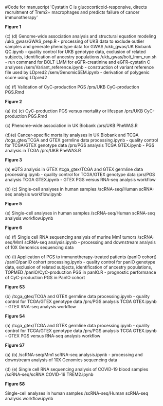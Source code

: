 #Code for manuscript 'Cystatin C is glucocorticoid-responsive, directs recruitment of Trem2+ macrophages and predicts failure of cancer immunotherapy'

**Figure 1**

(c) (d) 
Genome-wide association analysis and structural equation modeling 
/ukb_gwas/GWAS_prep.R - processing of UKB data to exclude outlier samples and generate phenotype data for GWAS
/ukb_gwas/UK Biobank QC.ipynb - quality control for UKB genotype data, exclusion of related subjects, identification of ancestry populations
/ukb_gwas/bolt_lmm_run.sh - run command for BOLT-LMM for eGFR-creatinine and eGFR-cystatin C analyses
/sem/Variant_reference.ipynb - construction of variant reference file used by LDpred2
/sem/GenomicSEM.ipynb - derivation of polygenic score using LDpred2

(e) (f) 
Validation of CyC-production PGS
/prs/UKB CyC-production PGS.Rmd

**Figure 2**

(a) (b) (c) 
CyC-production PGS versus mortality or lifespan
/prs/UKB CyC-production PGS.Rmd

(c) Phenome-wide association in UK Biobank
/prs/UKB PheWAS.R

(d)(e) Cancer-specific mortality analyses in UK Biobank and TCGA
/tcga_gtex/TCGA and GTEX germline data processing.ipynb - quality control for TCGA/GTEX genotype data
/prs/PGS analysis TCGA GTEX.ipynb - PGS analysis in TCGA
/prs/UKB PheWAS.R

**Figure 3**

(a) 
eQTS analysis in GTEX
/tcga_gtex/TCGA and GTEX germline data processing.ipynb - quality control for TCGA/GTEX genotype data
/prs/PGS analysis TCGA GTEX.ipynb - GTEX PGS versus RNA-seq analysis workflow

(b) (c) 
Single-cell analyses in human samples
/scRNA-seq/Human scRNA-seq analysis workflow.ipynb

**Figure 5**

(e) 
Single-cell analyses in human samples
/scRNA-seq/Human scRNA-seq analysis workflow.ipynb

**Figure 6**

(e) (f) 
Single cell RNA sequencing analysis of murine Mm1 tumors
/scRNA-seq/Mm1 scRNA-seq analysis.ipynb - processing and downstream analysis of 10X Genomics sequencing data

(h) (i) 
Application of PGS to immunotherapy-treated patients (panIO cohort)
/panIO/panIO cohort processing.ipynb - quality control for panIO genotype data, exclusion of related subjects, identification of ancestry populations, TOPMED
/panIO/CyC-production PGS in panIO.R - prognostic performance of CyC-production PGS in PanIO cohort

**Figure S3**

(b) 
/tcga_gtex/TCGA and GTEX germline data processing.ipynb - quality control for TCGA/GTEX genotype data
/prs/PGS analysis TCGA GTEX.ipynb - GTEX RNA-seq analysis workflow

**Figure S4**

(a) 
/tcga_gtex/TCGA and GTEX germline data processing.ipynb - quality control for TCGA/GTEX genotype data
/prs/PGS analysis TCGA GTEX.ipynb - GTEX PGS versus RNA-seq analysis workflow

**Figure S7**

(a) (b)
/scRNA-seq/Mm1 scRNA-seq analysis.ipynb - processing and downstream analysis of 10X Genomics sequencing data

(d) (e) 
Single cell RNA sequencing analysis of COVID-19 blood samples
/scRNA-seq/scRNA COVID-19 TREM2.ipynb

**Figure S8**

Single-cell analyses in human samples
/scRNA-seq/Human scRNA-seq analysis workflow.ipynb
